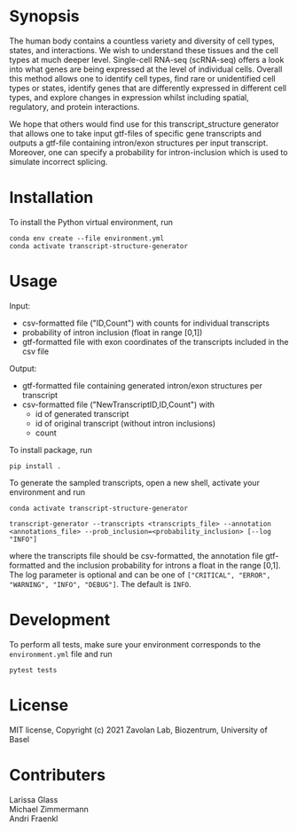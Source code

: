 # Synopsis

The human body contains a countless variety and diversity of cell types, states, and interactions. We wish to understand these tissues and the cell types at much deeper level. Single-cell RNA-seq (scRNA-seq) offers a look into what genes are being expressed at the level of individual cells. Overall this method allows one to identify cell types, find rare or unidentified cell types or states, identify genes that are differently expressed in different cell types, and explore changes in expression whilst including spatial, regulatory, and protein interactions. 

We hope that others would find use for this transcript_structure generator that allows one to take input gtf-files of specific gene transcripts and outputs a gtf-file containing intron/exon structures per input transcript. Moreover, one can specify a probability for intron-inclusion which is used to simulate incorrect splicing. 

# Installation

To install the Python virtual environment, run

```
conda env create --file environment.yml
conda activate transcript-structure-generator
```

# Usage

Input:
- csv-formatted file ("ID,Count") with counts for individual transcripts
- probability of intron inclusion (float in range [0,1])
- gtf-formatted file with exon coordinates of the transcripts included in the csv file

Output:
- gtf-formatted file containing generated intron/exon structures per transcript
- csv-formatted file ("NewTranscriptID,ID,Count") with
	- id of generated transcript
	- id of original transcript (without intron inclusions)
	- count

To install package, run

```
pip install .
```

To generate the sampled transcripts, open a new shell, activate your environment and run

```
conda activate transcript-structure-generator

transcript-generator --transcripts <transcripts_file> --annotation <annotations_file> --prob_inclusion=<probability_inclusion> [--log "INFO"]
```

where the transcripts file should be csv-formatted, the annotation file gtf-formatted and the inclusion probability for introns a float in the range [0,1]. The log parameter is optional and can be one of `["CRITICAL", "ERROR", "WARNING", "INFO", "DEBUG"]`. The default is `INFO`.


# Development

To perform all tests, make sure your environment corresponds to the `environment.yml` file and run

```
pytest tests
```

# License

MIT license, Copyright (c) 2021 Zavolan Lab, Biozentrum, University of Basel

# Contributers

Larissa Glass  
Michael Zimmermann  
Andri Fraenkl


